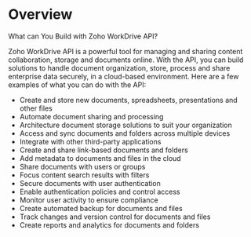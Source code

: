 # Overview

What can You Build with Zoho WorkDrive API?

Zoho WorkDrive API is a powerful tool for managing and sharing content collaboration, storage and documents online. With the API, you can build solutions to handle document organization, store, process and share enterprise data securely, in a cloud-based environment. Here are a few examples of what you can do with the API:

- Create and store new documents, spreadsheets, presentations and other files
- Automate document sharing and processing
- Architecture document storage solutions to suit your organization
- Access and sync documents and folders across multiple devices
- Integrate with other third-party applications
- Create and share link-based documents and folders
- Add metadata to documents and files in the cloud
- Share documents with users or groups
- Focus content search results with filters
- Secure documents with user authentication
- Enable authentication policies and control access
- Monitor user activity to ensure compliance
- Create automated backup for documents and files
- Track changes and version control for documents and files
- Create reports and analytics for documents and folders
